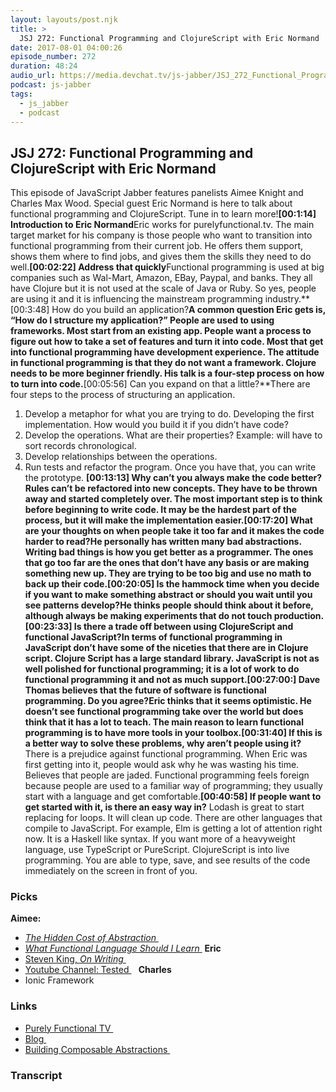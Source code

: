 ```yaml
---
layout: layouts/post.njk
title: >
  JSJ 272: Functional Programming and ClojureScript with Eric Normand
date: 2017-08-01 04:00:26
episode_number: 272
duration: 48:24
audio_url: https://media.devchat.tv/js-jabber/JSJ_272_Functional_Programming_and_ClojureScript_with_Eric_Normand_mixdown.mp3
podcast: js-jabber
tags:
  - js_jabber
  - podcast
---
```


## **JSJ 272: Functional Programming and ClojureScript with Eric Normand**

This episode of JavaScript Jabber features panelists Aimee Knight and Charles Max Wood. Special guest Eric Normand is here to talk about functional programming and ClojureScript. Tune in to learn more!**[00:1:14] Introduction to Eric Normand**Eric works for purelyfunctional.tv. The main target market for his company is those people who want to transition into functional programming from their current job. He offers them support, shows them where to find jobs, and gives them the skills they need to do well.**[00:02:22] Address that quickly**Functional programming is used at big companies such as Wal-Mart, Amazon, EBay, Paypal, and banks. They all have Clojure but it is not used at the scale of Java or Ruby. So yes, people are using it and it is influencing the mainstream programming industry.**[00:3:48] How do you build an application?**A common question Eric gets is, “How do I structure my application?” People are used to using frameworks. Most start from an existing app. People want a process to figure out how to take a set of features and turn it into code. Most that get into functional programming have development experience. The attitude in functional programming is that they do not want a framework. Clojure needs to be more beginner friendly. His talk is a four-step process on how to turn into code.**[00:05:56] Can you expand on that a little?**There are four steps to the process of structuring an application.

1. Develop a metaphor for what you are trying to do. Developing the first implementation. How would you build it if you didn’t have code?
2. Develop the operations. What are their properties? Example: will have to sort records chronological.
3. Develop relationships between the operations.
4. Run tests and refactor the program. Once you have that, you can write the prototype.
   **[00:13:13] Why can’t you always make the code better?**Rules can’t be refactored into new concepts. They have to be thrown away and started completely over. The most important step is to think before beginning to write code. It may be the hardest part of the process, but it will make the implementation easier.**[00:17:20] What are your thoughts on when people take it too far and it makes the code harder to read?**He personally has written many bad abstractions. Writing bad things is how you get better as a programmer. The ones that go too far are the ones that don’t have any basis or are making something new up. They are trying to be too big and use no math to back up their code.**[00:20:05] Is the hammock time when you decide if you want to make something abstract or should you wait until you see patterns develop?**He thinks people should think about it before, although always be making experiments that do not touch production.**[00:23:33] Is there a trade off between using ClojureScript and functional JavaScript?**In terms of functional programming in JavaScript don’t have some of the niceties that there are in Clojure script. Clojure Script has a large standard library. JavaScript is not as well polished for functional programming; it is a lot of work to do functional programming it and not as much support.**[00:27:00:] Dave Thomas believes that the future of software is functional programming. Do you agree?**Eric thinks that it seems optimistic. He doesn’t see functional programming take over the world but does think that it has a lot to teach. The main reason to learn functional programming is to have more tools in your toolbox.**[00:31:40] If this is a better way to solve these problems, why aren’t people using it?** There is a prejudice against functional programming. When Eric was first getting into it, people would ask why he was wasting his time. Believes that people are jaded. Functional programming feels foreign because people are used to a familiar way of programming; they usually start with a language and get comfortable.**[00:40:58] If people want to get started with it, is there an easy way in?** Lodash is great to start replacing for loops. It will clean up code. There are other languages that compile to JavaScript. For example, Elm is getting a lot of attention right now. It is a Haskell like syntax. If you want more of a heavyweight language, use TypeScript or PureScript. ClojureScript is into live programming. You are able to type, save, and see results of the code immediately on the screen in front of you.

### **Picks**

**Aimee:**

- [_The Hidden Cost of Abstraction_&nbsp;](https://purelyfunctional.tv/issues/clojure-gazette-177-the-hidden-costs-of-abstraction/)
- [_What Functional Language Should I Learn&nbsp;_](https://hackernoon.com/what-functional-language-should-i-learn-5e4157ff574f)
  **Eric**
- [Steven King, _On Writing&nbsp;_](http://www.amazon.com/dp/B009BDVD2Q/?tag=chamaxwoo-20)
- [Youtube Channel: Tested&nbsp;](https://www.youtube.com/user/testedcom) **&nbsp;**
  **Charles**
- Ionic Framework

### **Links**

- [Purely Functional TV&nbsp;](http://www.purelyfunctional.tv)
- [Blog&nbsp;](http://www.lispcast.com/)
- [Building Composable Abstractions&nbsp;](https://purelyfunctional.tv/building-composable-abstractions/)

### Transcript
